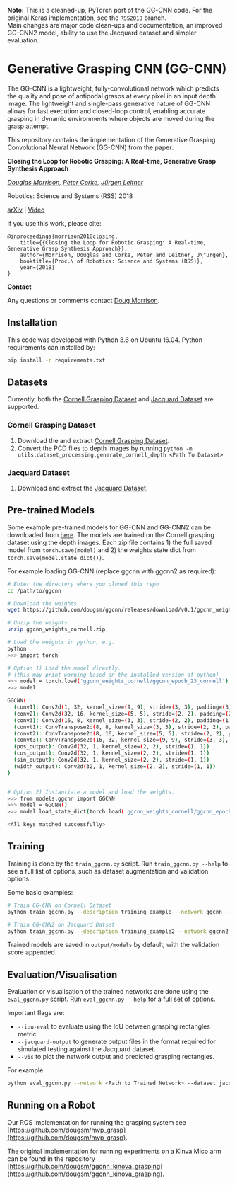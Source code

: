 **Note:** This is a cleaned-up, PyTorch port of the GG-CNN code.  For the original Keras implementation, see the `RSS2018` branch.  
Main changes are major code clean-ups and documentation, an improved GG-CNN2 model, ability to use the Jacquard dataset and simpler evaluation.    


# Generative Grasping CNN (GG-CNN)

The GG-CNN is a lightweight, fully-convolutional network which predicts the quality and pose of antipodal grasps at every pixel in an input depth image.  The lightweight and single-pass generative nature of GG-CNN allows for fast execution and closed-loop control, enabling accurate grasping in dynamic environments where objects are moved during the grasp attempt.

This repository contains the implementation of the Generative Grasping Convolutional Neural Network (GG-CNN) from the paper:

**Closing the Loop for Robotic Grasping: A Real-time, Generative Grasp Synthesis Approach**

*[Douglas Morrison](http://dougsm.com), [Peter Corke](http://petercorke.com), [Jürgen Leitner](http://juxi.net)*

Robotics: Science and Systems (RSS) 2018

[arXiv](https://arxiv.org/abs/1804.05172) | [Video](https://www.youtube.com/watch?v=7nOoxuGEcxA)

If you use this work, please cite:

```text
@inproceedings{morrison2018closing,
	title={{Closing the Loop for Robotic Grasping: A Real-time, Generative Grasp Synthesis Approach}},
	author={Morrison, Douglas and Corke, Peter and Leitner, J\"urgen},
	booktitle={Proc.\ of Robotics: Science and Systems (RSS)},
	year={2018}
}
```

**Contact**

Any questions or comments contact [Doug Morrison](mailto:doug.morrison@roboticvision.org).

## Installation

This code was developed with Python 3.6 on Ubuntu 16.04.  Python requirements can installed by:

```bash
pip install -r requirements.txt
```

## Datasets

Currently, both the [Cornell Grasping Dataset](http://pr.cs.cornell.edu/grasping/rect_data/data.php) and
[Jacquard Dataset](https://jacquard.liris.cnrs.fr/) are supported.

### Cornell Grasping Dataset

1. Download the and extract [Cornell Grasping Dataset](http://pr.cs.cornell.edu/grasping/rect_data/data.php). 
2. Convert the PCD files to depth images by running `python -m utils.dataset_processing.generate_cornell_depth <Path To Dataset>`

### Jacquard Dataset

1. Download and extract the [Jacquard Dataset](https://jacquard.liris.cnrs.fr/).

## Pre-trained Models

Some example pre-trained models for GG-CNN and GG-CNN2 can be downloaded from [here](https://github.com/dougsm/ggcnn/releases/tag/v0.1).  The models are trained on the Cornell grasping
dataset using the depth images.  Each zip file contains 1) the full saved model from `torch.save(model)` and 2) the weights state dict from `torch.save(model.state_dict())`. 

For example loading GG-CNN (replace ggcnn with ggcnn2 as required):

```bash
# Enter the directory where you cloned this repo
cd /path/to/ggcnn

# Download the weights
wget https://github.com/dougsm/ggcnn/releases/download/v0.1/ggcnn_weights_cornell.zip

# Unzip the weights.
unzip ggcnn_weights_cornell.zip

# Load the weights in python, e.g.
python
>>> import torch

# Option 1) Load the model directly.
# (this may print warning based on the installed version of python)
>>> model = torch.load('ggcnn_weights_cornell/ggcnn_epoch_23_cornell')
>>> model

GGCNN(
  (conv1): Conv2d(1, 32, kernel_size=(9, 9), stride=(3, 3), padding=(3, 3))
  (conv2): Conv2d(32, 16, kernel_size=(5, 5), stride=(2, 2), padding=(2, 2))
  (conv3): Conv2d(16, 8, kernel_size=(3, 3), stride=(2, 2), padding=(1, 1))
  (convt1): ConvTranspose2d(8, 8, kernel_size=(3, 3), stride=(2, 2), padding=(1, 1), output_padding=(1, 1))
  (convt2): ConvTranspose2d(8, 16, kernel_size=(5, 5), stride=(2, 2), padding=(2, 2), output_padding=(1, 1))
  (convt3): ConvTranspose2d(16, 32, kernel_size=(9, 9), stride=(3, 3), padding=(3, 3), output_padding=(1, 1))
  (pos_output): Conv2d(32, 1, kernel_size=(2, 2), stride=(1, 1))
  (cos_output): Conv2d(32, 1, kernel_size=(2, 2), stride=(1, 1))
  (sin_output): Conv2d(32, 1, kernel_size=(2, 2), stride=(1, 1))
  (width_output): Conv2d(32, 1, kernel_size=(2, 2), stride=(1, 1))
)


# Option 2) Instantiate a model and load the weights.
>>> from models.ggcnn import GGCNN
>>> model = GGCNN()
>>> model.load_state_dict(torch.load('ggcnn_weights_cornell/ggcnn_epoch_23_cornell_statedict.pt'))

<All keys matched successfully>

```

## Training

Training is done by the `train_ggcnn.py` script.  Run `train_ggcnn.py --help` to see a full list of options, such as dataset augmentation and validation options.

Some basic examples:

```bash
# Train GG-CNN on Cornell Dataset
python train_ggcnn.py --description training_example --network ggcnn --dataset cornell --dataset-path <Path To Dataset>

# Train GG-CNN2 on Jacquard Datset
python train_ggcnn.py --description training_example2 --network ggcnn2 --dataset jacquard --dataset-path <Path To Dataset>
```

Trained models are saved in `output/models` by default, with the validation score appended.

## Evaluation/Visualisation

Evaluation or visualisation of the trained networks are done using the `eval_ggcnn.py` script.  Run `eval_ggcnn.py --help` for a full set of options.

Important flags are:
* `--iou-eval` to evaluate using the IoU between grasping rectangles metric.
* `--jacquard-output` to generate output files in the format required for simulated testing against the Jacquard dataset.
* `--vis` to plot the network output and predicted grasping rectangles.

For example:

```bash
python eval_ggcnn.py --network <Path to Trained Network> --dataset jacquard --dataset-path <Path to Dataset> --jacquard-output --iou-eval
```


## Running on a Robot

Our ROS implementation for running the grasping system see [https://github.com/dougsm/mvp_grasp](https://github.com/dougsm/mvp_grasp).

The original implementation for running experiments on a Kinva Mico arm can be found in the repository [https://github.com/dougsm/ggcnn_kinova_grasping](https://github.com/dougsm/ggcnn_kinova_grasping).
